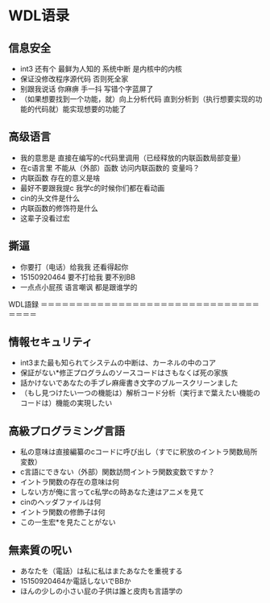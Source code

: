 WDL语录
===================================

信息安全
-----------------------------------
* int3 还有个 最鲜为人知的  系统中断 是内核中的内核
* 保证没修改程序源代码 否则死全家 
* 别跟我说话 你麻痹 手一抖  写错个字蓝屏了
* （如果想要找到一个功能，就）向上分析代码 直到分析到（执行想要实现的功能的代码就）能实现想要的功能了

高级语言
-----------------------------------
* 我的意思是 直接在编写的c代码里调用（已经释放的内联函数局部变量）
* 在c语言里 不能从（外部）函数 访问内联函数的 变量吗？
* 内联函数 存在的意义是啥
* 最好不要跟我提c 我学c的时候你们都在看动画
* cin的头文件是什么
* 内联函数的修饰符是什么
* 这辈子没看过宏

撕逼
-----------------------------------
* 你要打（电话）给我我 还看得起你
* 15150920464 要不打给我 要不别BB
* 一点点小屁孩 语言嘲讽 都是跟谁学的

WDL語録
＝＝＝＝＝＝＝＝＝＝＝＝＝＝＝＝＝＝＝＝＝＝＝＝＝＝＝＝＝＝＝＝＝＝＝

情報セキュリティ
-----------------------------------
* int3また最も知られてシステムの中断は、カーネルの中のコア
* 保証がない*修正プログラムのソースコードはさもなくば死の家族
* 話かけないであなたの手ブレ麻痺書き文字のブルースクリーンました
* （もし見つけたい一つの機能は）解析コード分析（実行まで葉えたい機能のコードは）機能の実現したい

高級プログラミング言語
-----------------------------------
* 私の意味は直接編纂のcコードに呼び出し（すでに釈放のイントラ関数局所変数）
*  c言語にできない（外部）関数訪問イントラ関数変数ですか？
* イントラ関数の存在の意味は何
* しない方が俺に言ってc私学cの時あなた達はアニメを見て
*  cinのヘッダファイルは何
* イントラ関数の修飾子は何
* この一生宏*を見たことがない

無素質の呪い
-----------------------------------
* あなたを（電話）は私に私はまたあなたを重視する
*  15150920464か電話しないでBBか
* ほんの少しの小さい屁の子供は誰と皮肉も言語学の